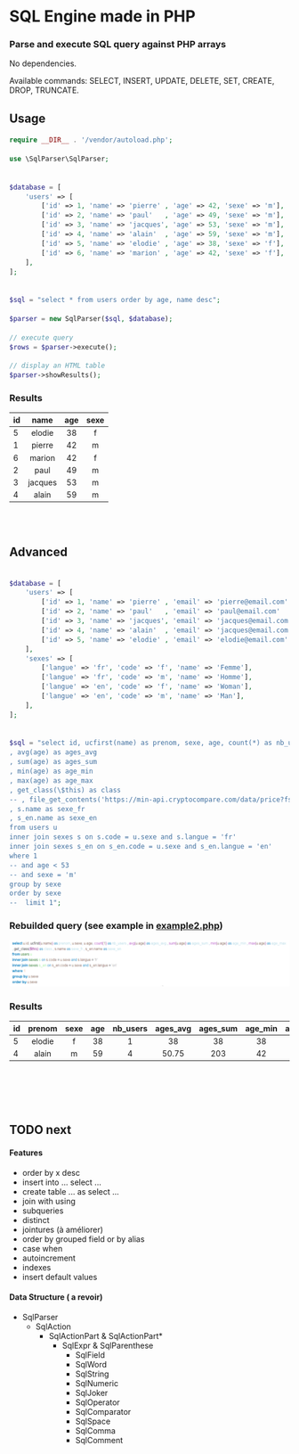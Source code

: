 
# SQL Engine made in PHP

### Parse and execute SQL query against PHP arrays
 
 

No dependencies. 

Available commands: SELECT, INSERT, UPDATE, DELETE, SET, CREATE, DROP, TRUNCATE.


## Usage

```php
require __DIR__ . '/vendor/autoload.php';

use \SqlParser\SqlParser;


$database = [
    'users' => [
        ['id' => 1, 'name' => 'pierre' , 'age' => 42, 'sexe' => 'm'],
        ['id' => 2, 'name' => 'paul'   , 'age' => 49, 'sexe' => 'm'],
        ['id' => 3, 'name' => 'jacques', 'age' => 53, 'sexe' => 'm'],
        ['id' => 4, 'name' => 'alain'  , 'age' => 59, 'sexe' => 'm'],
        ['id' => 5, 'name' => 'elodie' , 'age' => 38, 'sexe' => 'f'],
        ['id' => 6, 'name' => 'marion' , 'age' => 42, 'sexe' => 'f'],
    ],
];


$sql = "select * from users order by age, name desc";

$parser = new SqlParser($sql, $database);

// execute query
$rows = $parser->execute();

// display an HTML table
$parser->showResults();

```

### Results
|id|name|age|sexe|
|--|:--:|:-:|:--:|
|5|elodie|38|f|
|1|pierre|42|m|
|6|marion|42|f|
|2|paul|49|m|
|3|jacques|53|m|
|4|alain|59|m|


<br/><br/>

## Advanced

```php

$database = [
    'users' => [
        ['id' => 1, 'name' => 'pierre' , 'email' => 'pierre@email.com' , 'age' => 42, 'sexe' => 'm'],
        ['id' => 2, 'name' => 'paul'   , 'email' => 'paul@email.com'   , 'age' => 49, 'sexe' => 'm'],
        ['id' => 3, 'name' => 'jacques', 'email' => 'jacques@email.com', 'age' => 53, 'sexe' => 'm'],
        ['id' => 4, 'name' => 'alain'  , 'email' => 'jacques@email.com', 'age' => 59, 'sexe' => 'm'],
        ['id' => 5, 'name' => 'elodie' , 'email' => 'elodie@email.com' , 'age' => 38, 'sexe' => 'f'],
    ],
    'sexes' => [
        ['langue' => 'fr', 'code' => 'f', 'name' => 'Femme'],
        ['langue' => 'fr', 'code' => 'm', 'name' => 'Homme'],
        ['langue' => 'en', 'code' => 'f', 'name' => 'Woman'],
        ['langue' => 'en', 'code' => 'm', 'name' => 'Man'],
    ],
];


$sql = "select id, ucfirst(name) as prenom, sexe, age, count(*) as nb_users
, avg(age) as ages_avg
, sum(age) as ages_sum
, min(age) as age_min
, max(age) as age_max
, get_class(\$this) as class
-- , file_get_contents('https://min-api.cryptocompare.com/data/price?fsym=BTC&tsyms=EUR') as prix_btc
, s.name as sexe_fr
, s_en.name as sexe_en
from users u
inner join sexes s on s.code = u.sexe and s.langue = 'fr' 
inner join sexes s_en on s_en.code = u.sexe and s_en.langue = 'en'
where 1
-- and age < 53
-- and sexe = 'm'
group by sexe
order by sexe
--  limit 1";
```


### Rebuilded query (see example in [example2.php](example2.php#L117))
![rewritten query](example2.png)


### Results
|id|prenom|sexe|age|nb_users|ages_avg|ages_sum|age_min|age_max|class|sexe_fr|sexe_en|
|--|:----:|:--:|:-:|:------:|:------:|:------:|:-----:|:-----:|:---:|:-----:|:-----:|
|5|elodie|f|38|1|38|38|38|38|SqlParser\SqlExpr|Femme|Woman|
|4|alain|m|59|4|50.75|203|42|59|SqlParser\SqlExpr|Homme|Man|



<br/><br/>
<br/><br/>

## TODO next

#### Features

- order by x desc
- insert into ... select ...
- create table ... as select ...
- join with using
- subqueries
- distinct
- jointures (à améliorer)
- order by grouped field or by alias
- case when
- autoincrement
- indexes
- insert default values




#### Data Structure ( a revoir)

  - SqlParser
    - SqlAction
        - SqlActionPart & SqlActionPart*
          - SqlExpr & SqlParenthese
            - SqlField
            - SqlWord
            - SqlString
            - SqlNumeric
            - SqlJoker
            - SqlOperator
            - SqlComparator
            - SqlSpace
            - SqlComma
            - SqlComment



